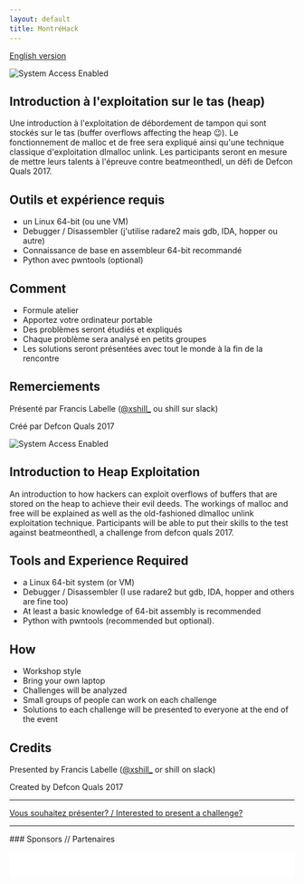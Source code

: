 ```yaml
---
layout: default
title: MontréHack
---
```


[English version](#english)

![System Access Enabled](https://tr2.cbsistatic.com/hub/i/2016/02/25/d4398390-1749-4473-8287-45a3b86afe22/8462365ab7fdb42fc05f7238563dfe1c/hacker9.jpg)

## Introduction à l'exploitation sur le tas (heap)

Une introduction à l'exploitation de débordement de tampon qui sont stockés sur
le tas (buffer overflows affecting the heap :wink:). Le fonctionnement de malloc et
de free sera expliqué ainsi qu'une technique classique d'exploitation dlmalloc
unlink. Les participants seront en mesure de mettre leurs talents à l'épreuve
contre beatmeonthedl, un défi de Defcon Quals 2017.

## Outils et expérience requis

* un Linux 64-bit (ou une VM)
* Debugger / Disassembler (j'utilise radare2 mais gdb, IDA, hopper ou autre)
* Connaissance de base en assembleur 64-bit recommandé
* Python avec pwntools (optional)

## Comment

* Formule atelier
* Apportez votre ordinateur portable
* Des problèmes seront étudiés et expliqués
* Chaque problème sera analysé en petits groupes
* Les solutions seront présentées avec tout le monde à la fin de la rencontre

## Remerciements

Présenté par Francis Labelle ([@xshill_](https://twitter.com/xshill_) ou shill sur slack)

Créé par Defcon Quals 2017

<a id="english"></a>

![System Access Enabled](https://tr2.cbsistatic.com/hub/i/2016/02/25/d4398390-1749-4473-8287-45a3b86afe22/8462365ab7fdb42fc05f7238563dfe1c/hacker9.jpg)

## Introduction to Heap Exploitation

An introduction to how hackers can exploit overflows
of buffers that are stored on the heap to achieve their evil deeds.
The workings of malloc and free will be explained as well as the
old-fashioned dlmalloc unlink exploitation technique. Participants
will be able to put their skills to the test against beatmeonthedl,
a challenge from defcon quals 2017.

## Tools and Experience Required

* a Linux 64-bit system (or VM)
* Debugger / Disassembler  (I use radare2 but gdb, IDA, hopper and others are fine too)
* At least a basic knowledge of 64-bit assembly is recommended
* Python with pwntools (recommended but optional).

## How

* Workshop style
* Bring your own laptop
* Challenges will be analyzed
* Small groups of people can work on each challenge
* Solutions to each challenge will be presented to everyone at the end of the event

## Credits

Presented by Francis Labelle ([@xshill_](https://twitter.com/xshill_) or shill on slack)

Created by Defcon Quals 2017

<hr/>

[Vous souhaitez présenter? / Interested to present a challenge?](https://github.com/montrehack/montrehack.github.com/wiki/Present-at-Montrehack)

<hr/>
### Sponsors // Partenaires

[![Brasserie Benelux](/images/benelux.png)](http://brasseriebenelux.com/)
